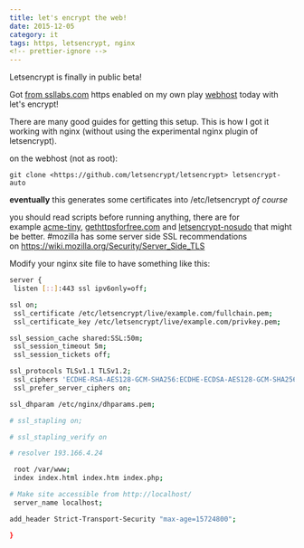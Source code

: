 ```yaml
---
title: let's encrypt the web!
date: 2015-12-05
category: it
tags: https, letsencrypt, nginx
<!-- prettier-ignore -->
---
```


Letsencrypt is finally in public beta!

Got
[from ssllabs.com](https://www.ssllabs.com/ssltest/analyze.html?d=mat.rix.fi)
https enabled on my own play [webhost](https://mat.rix.fi) today with let's
encrypt!

There are many good guides for getting this setup. This is how I got it working
with nginx (without using the experimental nginx plugin of letsencrypt).

on the webhost (not as root):

`git clone <https://github.com/letsencrypt/letsencrypt> letsencrypt-auto`

**eventually** this generates some certificates into /etc/letsencrypt _of course_

you should read scripts before running anything, there are for
example [acme-tiny](https://github.com/diafygi/acme-tiny),
[gethttpsforfree.com](https://gethttpsforfree.com/)
and [letsencrypt-nosudo](https://github.com/diafygi/letsencrypt-nosudo) that
might be better. #mozilla has some server side SSL recommendations
on <https://wiki.mozilla.org/Security/Server_Side_TLS>

Modify your nginx site file to have something like this:

```bash
server {
 listen [::]:443 ssl ipv6only=off;

ssl on;
 ssl_certificate /etc/letsencrypt/live/example.com/fullchain.pem;
 ssl_certificate_key /etc/letsencrypt/live/example.com/privkey.pem;

ssl_session_cache shared:SSL:50m;
 ssl_session_timeout 5m;
 ssl_session_tickets off;

ssl_protocols TLSv1.1 TLSv1.2;
 ssl_ciphers 'ECDHE-RSA-AES128-GCM-SHA256:ECDHE-ECDSA-AES128-GCM-SHA256:ECDHE-RSA-AES256-GCM-SHA384:ECDHE-ECDSA-AES256-GCM-SHA384:DHE-RSA-AES128-GCM-SHA256:DHE-DSS-AES128-GCM-SHA256:kEDH+AESGCM:ECDHE-RSA-AES128-SHA256:ECDHE-ECDSA-AES128-SHA256:ECDHE-RSA-AES128-SHA:ECDHE-ECDSA-AES128-SHA:ECDHE-RSA-AES256-SHA384:ECDHE-ECDSA-AES256-SHA384:ECDHE-RSA-AES256-SHA:ECDHE-ECDSA-AES256-SHA:DHE-RSA-AES128-SHA256:DHE-RSA-AES128-SHA:DHE-DSS-AES128-SHA256:DHE-RSA-AES256-SHA256:DHE-DSS-AES256-SHA:DHE-RSA-AES256-SHA:!aNULL:!eNULL:!EXPORT:!DES:!RC4:!3DES:!MD5:!PSK';
 ssl_prefer_server_ciphers on;

ssl_dhparam /etc/nginx/dhparams.pem;

# ssl_stapling on;

# ssl_stapling_verify on

# resolver 193.166.4.24

 root /var/www;
 index index.html index.htm index.php;

# Make site accessible from http://localhost/
 server_name localhost;

add_header Strict-Transport-Security "max-age=15724800";

}
```
